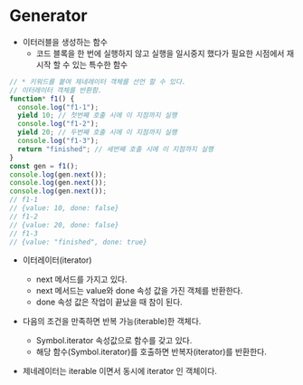 # Generator

- 이터러블을 생성하는 함수
  - 코드 블록을 한 번에 실행하지 않고 실행을 일시중지 했다가 필요한 시점에서 재시작 할 수 있는 특수한 함수

```javascript
// * 키워드를 붙여 제네레이터 객체를 선언 할 수 있다.
// 이터레이터 객체를 반환함.
function* f1() {
  console.log("f1-1");
  yield 10; // 첫번째 호출 시에 이 지점까지 실행
  console.log("f1-2");
  yield 20; // 두번째 호출 시에 이 지점까지 실행
  console.log("f1-3");
  return "finished"; // 세번째 호출 시에 이 지점까지 실행
}
const gen = f1();
console.log(gen.next());
console.log(gen.next());
console.log(gen.next());
// f1-1
// {value: 10, done: false}
// f1-2
// {value: 20, done: false}
// f1-3
// {value: "finished", done: true}
```

- 이터레이터(iterator)

  - next 메서드를 가지고 있다.
  - next 메서드는 value와 done 속성 값을 가진 객체를 반환한다.
  - done 속성 값은 작업이 끝났을 때 참이 된다.

- 다음의 조건을 만족하면 반복 가능(iterable)한 객체다.

  - Symbol.iterator 속성값으로 함수를 갖고 있다.
  - 해당 함수(Symbol.iterator)를 호출하면 반복자(iterator)를 반환한다.

- 제네레이터는 iterable 이면서 동시에 iterator 인 객체이다.
